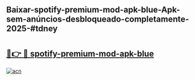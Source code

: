 ## Baixar-spotify-premium-mod-apk-blue-Apk-sem-anúncios-desbloqueado-completamente-2025-#tdney

# <h2><a href="https://ainizakaria.my?title=spotify-premium-mod-apk-blue&ref=22M">🔗👉 🔴 spotify-premium-mod-apk-blue</a></h2>

[![acn](https://github.com/user-attachments/assets/0f9c940e-d8b0-45ae-aac7-cd30a18b3e1c)](https://ainizakaria.my?title=spotify-premium-mod-apk-blue&ref=22M)

